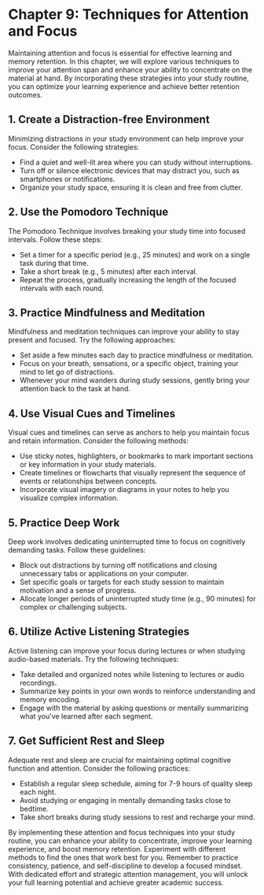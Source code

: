 Chapter 9: Techniques for Attention and Focus
=============================================

Maintaining attention and focus is essential for effective learning and memory retention. In this chapter, we will explore various techniques to improve your attention span and enhance your ability to concentrate on the material at hand. By incorporating these strategies into your study routine, you can optimize your learning experience and achieve better retention outcomes.

**1. Create a Distraction-free Environment**
--------------------------------------------

Minimizing distractions in your study environment can help improve your focus. Consider the following strategies:

* Find a quiet and well-lit area where you can study without interruptions.
* Turn off or silence electronic devices that may distract you, such as smartphones or notifications.
* Organize your study space, ensuring it is clean and free from clutter.

**2. Use the Pomodoro Technique**
---------------------------------

The Pomodoro Technique involves breaking your study time into focused intervals. Follow these steps:

* Set a timer for a specific period (e.g., 25 minutes) and work on a single task during that time.
* Take a short break (e.g., 5 minutes) after each interval.
* Repeat the process, gradually increasing the length of the focused intervals with each round.

**3. Practice Mindfulness and Meditation**
------------------------------------------

Mindfulness and meditation techniques can improve your ability to stay present and focused. Try the following approaches:

* Set aside a few minutes each day to practice mindfulness or meditation.
* Focus on your breath, sensations, or a specific object, training your mind to let go of distractions.
* Whenever your mind wanders during study sessions, gently bring your attention back to the task at hand.

**4. Use Visual Cues and Timelines**
------------------------------------

Visual cues and timelines can serve as anchors to help you maintain focus and retain information. Consider the following methods:

* Use sticky notes, highlighters, or bookmarks to mark important sections or key information in your study materials.
* Create timelines or flowcharts that visually represent the sequence of events or relationships between concepts.
* Incorporate visual imagery or diagrams in your notes to help you visualize complex information.

**5. Practice Deep Work**
-------------------------

Deep work involves dedicating uninterrupted time to focus on cognitively demanding tasks. Follow these guidelines:

* Block out distractions by turning off notifications and closing unnecessary tabs or applications on your computer.
* Set specific goals or targets for each study session to maintain motivation and a sense of progress.
* Allocate longer periods of uninterrupted study time (e.g., 90 minutes) for complex or challenging subjects.

**6. Utilize Active Listening Strategies**
------------------------------------------

Active listening can improve your focus during lectures or when studying audio-based materials. Try the following techniques:

* Take detailed and organized notes while listening to lectures or audio recordings.
* Summarize key points in your own words to reinforce understanding and memory encoding.
* Engage with the material by asking questions or mentally summarizing what you've learned after each segment.

**7. Get Sufficient Rest and Sleep**
------------------------------------

Adequate rest and sleep are crucial for maintaining optimal cognitive function and attention. Consider the following practices:

* Establish a regular sleep schedule, aiming for 7-9 hours of quality sleep each night.
* Avoid studying or engaging in mentally demanding tasks close to bedtime.
* Take short breaks during study sessions to rest and recharge your mind.

By implementing these attention and focus techniques into your study routine, you can enhance your ability to concentrate, improve your learning experience, and boost memory retention. Experiment with different methods to find the ones that work best for you. Remember to practice consistency, patience, and self-discipline to develop a focused mindset. With dedicated effort and strategic attention management, you will unlock your full learning potential and achieve greater academic success.
